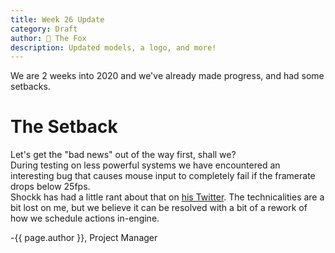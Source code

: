 ```yaml
---
title: Week 26 Update
category: Draft
author: 🦊 The Fox
description: Updated models, a logo, and more!
---
```


We are 2 weeks into 2020 and we've already made progress, and had some setbacks.

# The Setback

Let's get the "bad news" out of the way first, shall we?  
During testing on less powerful systems we have encountered an interesting bug that causes mouse input to completely fail if the framerate drops below 25fps.  
Shockk has had a little rant about that on [his Twitter](https://twitter.com/citrusponi/status/1216494721222283266). The technicalities are a bit lost on me, but we believe it can be resolved with a bit of a rework of how we schedule actions in-engine.

-{{ page.author }}, Project Manager